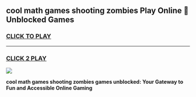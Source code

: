 
## cool math games shooting zombies Play Online 👋 Unblocked Games
<h3>
<a href="https://news.freeplayer.one?title=cool_math_games_shooting_zombies&ref=17CMG">CLICK TO PLAY</a></h3>
<hr>

<h3>
<a href="https://news.freeplayer.one?title=cool_math_games_shooting_zombies&ref=17CMG">CLICK 2 PLAY</a>
  
</h3>

<a href="https://news.freeplayer.one?title=cool_math_games_shooting_zombies&ref=17CMG/"><img src="https://clearcache.store/games.png"></a>


**cool math games shooting zombies games unblocked: Your Gateway to Fun and Accessible Online Gaming**
